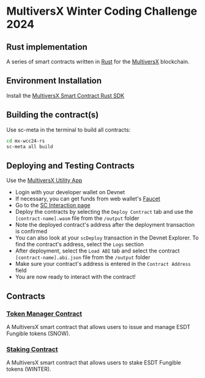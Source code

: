 # MultiversX Winter Coding Challenge 2024

## Rust implementation

A series of smart contracts written in [Rust](https://www.rust-lang.org/) for the [MultiversX](https://multiversx.com/) blockchain.

## Environment Installation

Install the [MultiversX Smart Contract Rust SDK](https://docs.multiversx.com/developers/meta/sc-meta)

## Building the contract(s)

Use sc-meta in the terminal to build all contracts:

```bash
cd mx-wcc24-rs
sc-meta all build
```

## Deploying and Testing Contracts

Use the [MultiversX Utility App](https://utils.multiversx.com/)

- Login with your developer wallet on Devnet
- If necessary, you can get funds from web wallet's [Faucet](https://devnet-wallet.multiversx.com/faucet)
- Go to the [SC Interaction page](https://utils.multiversx.com/smart-contract)
- Deploy the contracts by selecting the `Deploy Contract` tab and use the `[contract-name].wasm` file from the `/output` folder
- Note the deployed contract's address after the deployment transaction is confirmed
- You can also look at your `scDeploy` transaction in the Devnet Explorer. To find the contract's address, select the `Logs` section
- After deployment, select the `Load ABI` tab and select the contract `[contract-name].abi.json` file from the `/output` folder
- Make sure your contract's address is entered in the `Contract Address` field
- You are now ready to interact with the contract!

## Contracts

### [Token Manager Contract](token-manager-contract/README.md)

A MultiversX smart contract that allows users to issue and manage ESDT Fungible tokens (SNOW).

### [Staking Contract](staking-contract/README.md)

A MultiversX smart contract that allows users to stake ESDT Fungible tokens (WINTER).
